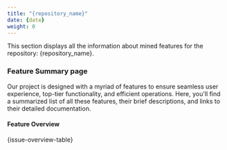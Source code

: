 ```yaml
---
title: "{repository_name}"
date: {date}
weight: 0
---
```


This section displays all the information about mined features for the repository: {repository_name}.

<h3>Feature Summary page</h3>

Our project is designed with a myriad of features to ensure seamless user experience, top-tier functionality, and efficient operations. Here, you'll find a summarized list of all these features, their brief descriptions, and links to their detailed documentation.

<h4>Feature Overview</h4>

<div class="cps-table sortable searchable filterableByColumns paginator">

{issue-overview-table}

</div>